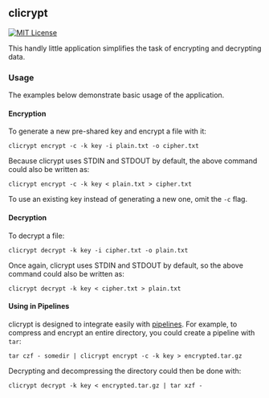 ## clicrypt

[![MIT License](http://img.shields.io/badge/license-MIT-9370d8.svg?style=flat)](http://opensource.org/licenses/MIT)

This handly little application simplifies the task of encrypting and decrypting data.

### Usage

The examples below demonstrate basic usage of the application.

#### Encryption

To generate a new pre-shared key and encrypt a file with it:

    clicrypt encrypt -c -k key -i plain.txt -o cipher.txt

Because clicrypt uses STDIN and STDOUT by default, the above command could also be written as:

    clicrypt encrypt -c -k key < plain.txt > cipher.txt

To use an existing key instead of generating a new one, omit the `-c` flag.

#### Decryption

To decrypt a file:

    clicrypt decrypt -k key -i cipher.txt -o plain.txt

Once again, clicrypt uses STDIN and STDOUT by default, so the above command could also be written as:

    clicrypt decrypt -k key < cipher.txt > plain.txt

#### Using in Pipelines

clicrypt is designed to integrate easily with [pipelines](https://en.wikipedia.org/wiki/Pipeline_(Unix)). For example, to compress and encrypt an entire directory, you could create a pipeline with `tar`:

    tar czf - somedir | clicrypt encrypt -c -k key > encrypted.tar.gz

Decrypting and decompressing the directory could then be done with:

    clicrypt decrypt -k key < encrypted.tar.gz | tar xzf -
